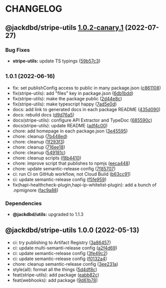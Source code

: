 # CHANGELOG

## @jackdbd/stripe-utils [1.0.2-canary.1](https://github.com/jackdbd/calderone/compare/@jackdbd/stripe-utils@1.0.1...@jackdbd/stripe-utils@1.0.2-canary.1) (2022-07-27)


### Bug Fixes

* **stripe-utils:** update TS typings ([59b57c3](https://github.com/jackdbd/calderone/commit/59b57c33d29af511fa8df040f95f6b3a3dc1b59f))

## <small>1.0.1 (2022-06-16)</small>

* fix: set publishConfig access to public in many package.json ([c861108](https://github.com/jackdbd/calderone/commit/c861108))
* fix(stripe-utils): add "files" key in package.json ([6db1bdd](https://github.com/jackdbd/calderone/commit/6db1bdd))
* fix(stripe-utils): make the package public ([2d44e8c](https://github.com/jackdbd/calderone/commit/2d44e8c))
* fix(stripe-utils): make typescript happy ([7ad5e0d](https://github.com/jackdbd/calderone/commit/7ad5e0d))
* docs: add link to generated docs in each package README ([435d090](https://github.com/jackdbd/calderone/commit/435d090))
* docs: rebuild docs ([d9d76a5](https://github.com/jackdbd/calderone/commit/d9d76a5))
* docs(stripe-utils): configure API Extractor and TypeDoc ([685590c](https://github.com/jackdbd/calderone/commit/685590c))
* docs(stripe-utils): update README ([adf4c00](https://github.com/jackdbd/calderone/commit/adf4c00))
* chore: add homepage in each package.json ([3e45595](https://github.com/jackdbd/calderone/commit/3e45595))
* chore: cleanup ([7b448ed](https://github.com/jackdbd/calderone/commit/7b448ed))
* chore: cleanup ([1f293f3](https://github.com/jackdbd/calderone/commit/1f293f3))
* chore: cleanup ([716ee18](https://github.com/jackdbd/calderone/commit/716ee18))
* chore: cleanup ([549181c](https://github.com/jackdbd/calderone/commit/549181c))
* chore: cleanup scripts ([f8b4410](https://github.com/jackdbd/calderone/commit/f8b4410))
* chore: improve script that publishes to npmjs ([eeca448](https://github.com/jackdbd/calderone/commit/eeca448))
* chore: update semantic-release config ([7f85707](https://github.com/jackdbd/calderone/commit/7f85707))
* ci: run CI on GitHub workflow, not Cloud Build ([b63cc91](https://github.com/jackdbd/calderone/commit/b63cc91))
* ci: update semantic-release config ([f5fe959](https://github.com/jackdbd/calderone/commit/f5fe959))
* fix(hapi-healthcheck-plugin,hapi-ip-whitelist-plugin): add a bunch of .npmignore ([fac9a88](https://github.com/jackdbd/calderone/commit/fac9a88))





### Dependencies

* **@jackdbd/utils:** upgraded to 1.1.3

## @jackdbd/stripe-utils 1.0.0 (2022-05-13)

* ci: try publishing to Artifact Registry ([3a86457](https://github.com/jackdbd/calderone/commit/3a86457))
* ci: update multi-semanti-release config ([a2f4d69](https://github.com/jackdbd/calderone/commit/a2f4d69))
* ci: update semantic-release config ([3fe49c2](https://github.com/jackdbd/calderone/commit/3fe49c2))
* ci: update semantic-release config ([f0132a4](https://github.com/jackdbd/calderone/commit/f0132a4))
* chore: cleanup semantic-release config ([3ee231a](https://github.com/jackdbd/calderone/commit/3ee231a))
* style(all): format all the things ([5d4df8c](https://github.com/jackdbd/calderone/commit/5d4df8c))
* feat(stripe-utils): add package ([eabb82c](https://github.com/jackdbd/calderone/commit/eabb82c))
* feat(webhooks): add package ([9d61b78](https://github.com/jackdbd/calderone/commit/9d61b78))
